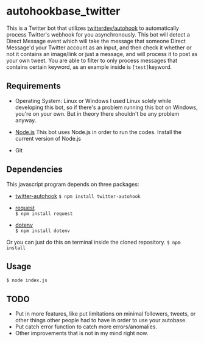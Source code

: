 # autohookbase_twitter
This is a Twitter bot that utilizes [twitterdev/autohook](https://github.com/twitterdev/autohook)  to automatically process Twitter's webhook for you asynchronously. This bot will detect a Direct Message event which will take the message that someone Direct Message'd your Twitter account as an input, and then check it whether or not it contains an image/link or just a message, and will process it to post as your own tweet. You are able to filter to only process messages that contains certain keyword, as an example inside is ```[test]```keyword.

## Requirements

- Operating System: Linux or Windows
I used Linux solely while developing this bot, so if there's a problem running this bot on Windows,
you're on your own. But in theory there shouldn't be any problem anyway.

- [Node.js](https://nodejs.org/en/)
This bot uses Node.js in order to run the codes. Install the current version of Node.js

- Git

## Dependencies

This javascript program depends on three packages:
- [twitter-autohook](https://github.com/twitterdev/autohook)
```$ npm install twitter-autohook```

- [request](https://www.npmjs.com/package/request)  
```$ npm install request```

- [dotenv](https://www.npmjs.com/package/dotenv)  
```$ npm install dotenv```

Or you can just do this on terminal inside the cloned repository.
```$ npm install``` 

## Usage

```$ node index.js```

## TODO
- Put in more features, like put limitations on minimal followers, tweets, or other things other people had to have in order to use your autobase.
- Put catch error function to catch more errors/anomalies.
- Other improvements that is not in my mind right now.